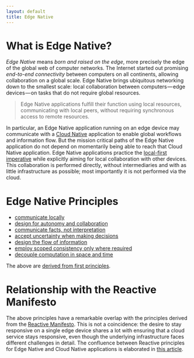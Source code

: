 ```yaml
---
layout: default
title: Edge Native
---
```


# What is Edge Native?

*Edge Native* means *born and raised on the edge*, more precisely the edge of the global web of computer networks.
The Internet started out promising *end-to-end connectivity* between computers on all continents, allowing collaboration on a global scale.
Edge Native brings ubiquitous networking down to the smallest scale:
local collaboration between computers — edge devices — on tasks that do not require global resources.

> Edge Native applications fulfill their function using local resources, communicating with local peers, without requiring synchronous access to remote resources.

In particular, an Edge Native application running on an edge device may communicate with a [Cloud Native](https://www.cncf.io/) application to enable global workflows and information flow.
But the mission critical paths of the Edge Native application do not depend on momentarily being able to reach that Cloud Native application.
Edge Native applications practice the [local-first imperative](https://www.inkandswitch.com/local-first.html) while explicitly aiming for local collaboration with other devices.
This collaboration is performed directly, without intermediaries and with as little infrastructure as possible; most importantly it is not performed via the cloud.

# Edge Native Principles

- [communicate locally](principles/communicate-locally.html)
- [design for autonomy and collaboration](principles/autonomy-and-collaboration.html)
- [communicate facts, not interpretation](principles/communicate-facts.html)
- [accept uncertainty when making decisions](principles/accept-uncertainty.html)
- [design the flow of information](principles/information-flow.html)
- [employ scoped consistency only where required](principles/scoped-consensus.html)
- [decouple computation in space and time](principles/decouple-space-time.html)

The above are [derived from first principles](first-principles.html).

# Relationship with the Reactive Manifesto

The above principles have a remarkable overlap with the principles derived from the [Reactive Manifesto](https://reactivemanifesto.org).
This is not a coincidence: the desire to stay responsive on a single edge device shares a lot with ensuring that a cloud service stays responsive, even though the underlying infrastructure faces different challenges in detail.
The confluence between Reactive principles for Edge Native and Cloud Native applications is elaborated in [this article](reactive-edge-native.html).
